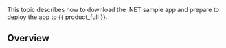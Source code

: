 This topic describes how to download the .NET sample app and prepare
to deploy the app to {{ product_full }}.

## Overview
